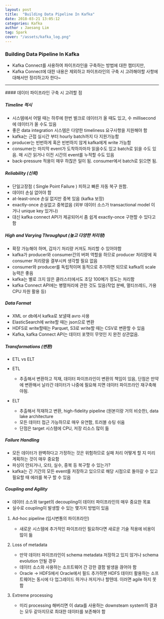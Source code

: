 ```yaml
---
layout: post
title:  "Building Data Pipeline In Kafka"
date: 2018-03-21 13:05:12
categories: Kafka
author : Jaesang Lim
tag: Spark
cover: "/assets/kafka_log.png"
---
```


### Building Data Pipeline In Kafka

* Kafka Connect를 사용하여 파이프라인을 구축하는 방법에 대한 챕터지만,
* Kafka Connect에 대한 내용은 제외하고 파이프라인의 구축 시 고려해야할 사항에 대해서만 정리하고자 한다~

<hr/>
#### 데이터 파이프라인 구축 시 고려할 점

##### Timeline 적시 

- 시스템에서 어떨 때는 하루에 한번 벌크로 데이터가 올 때도 있고, 수 millisecond에 데이터가 올 수도 있음
- 좋은 data integration 시스템은 다양한 timeliness 요구사항을 지원해야 함
- kafka는 근접 실시간 부터 hourly batch까지 다 지원가능함
- producer는 빈번하게 혹은 빈번하지 않게 kafka에게 write 가능함
- consumer는 마지막 event가 도착하자마자 읽을수도 있고 batch로 읽을 수도 있음. 매 시간 읽거나 이전 시간의 event를 누적할 수도 있음
- back-pressure 적용이 매우 하찮은 일이 됨. consumer에서 batch로 읽으면 됨.

##### Reliability (신뢰)
- 단일고장점 ( Single Point Failure ) 피하고 빠른 자동 복구 원함.
- 데이터 손실 없어야 함
- at-least-once 손실 없지만 중복 있음 (kafka 보장)
- exactly-once 손실없고 중복없음 (외부 데이터 소스가 transactional model 이거나 unique key 있거나)
- 대신 kafka connect API가 제공되어서 좀 쉽게 exactly-once 구현할 수 있다고 함

##### High and Varying Throughput (높고 다양한 처리량)
- 확장 가능해야 하며, 갑자기 처리량 커져도 처리할 수 있어야함
- kafka가 producer와 consumer간의 버퍼 역할을 하므로 producer 처리량에 꼭 consumer 처리량을 결부시켜 생각할 필요 없음
- consumer와 producer를 독립적이며 동적으로 추가하면 되므로 kafka의 scale 능력은 좋음
- kafka는 별로 크지 않은 클러스터에서도 초당 100메가 정도는 처리함
- kafka Connect API에는 병렬처리에 관한 것도 있음(작업 분배, 멀티쓰레드, 가용 CPU 자원 활용 등)

##### Data Format
- XML or db에서 kafka로 보낼때 avro 사용
- ElasticSearch에 write할 때는 json으로 변환
- HDFS로 write할때는 Parquet, S3로 write할 때는 CSV로 변환할 수 있음
- Kafka, kafka Connect API는 데이터 포맷이 무엇인 지 완전 상관없음. 

##### Transformations (변환)

- ETL vs ELT
- ETL 
	- 추출해서 변환하고 적재, 데이터 파이프라인이 변환의 책임이 있음, 단점은 만약에 변환해서 날라간 데이터가 나중에 필요해 지면 데이터 파이프라인 재구축해야됨.

- ELT 
	- 추출해서 적재하고 변환, high-fidelity pipeline (원본이랑 거의 비슷한), data lake architecture
	- 모든 데이터 접근 가능하므로 매우 유연함,  트러블 슈팅 쉬움
	- 단점은 target 시스템에 CPU, 저장 리소스 많이 듦 

##### Failure Handling

- 모든 데이터가 완벽하다고 가정하는 것은 위험하므로 실패 처리 어떻게 할 지 미리 계획하는 것이 매우 중요함
- 파싱이 안되거나, 오타, 실수, 중복 등 복구할 수 있는가?
- kafka는 긴 기간의 모든 event를 저장하고 있으므로 해당 시점으로 돌아갈 수 있고 필요할 때 에러를 복구 할 수 있음

##### Coupling and Agility

- 데이터 소스와 target의 decoupling이 데이터 파이프라인의 매우 중요한 목표
- 실수로 coupling이 발생할 수 있는 몇가지 방법이 있음

1. Ad-hoc pipeline (임시변통의 파이프라인)
	- 새로운 시스템에 추가적인 파이프라인 필요하다면 새로운 기술 적용에 비용이 많이 듦

2. Loss of metadata
	- 만약 데이터 파이프라인이 schema metadata 저장하고 있지 않거나 schema evolution 안될 경우 
	- 데이터 소스와 사용하는 소프트웨어 간 강한 결함 발생을 끊어야 함
	- Oracle -> HDFS에서 Oracle에서 필드 추가하면 HDFS 데이터 활용하는 소프트웨어는 동시에 다 업그레이드 하거나 꺼지거나 할텐데. 이러면 agile 하지 못함

3. Extreme processing
	- 미리 processing 해버리면 이 data를 사용하는 downsteam system의 결과는 모두 같아지므로 최대한 데이터를 보존해야 함

